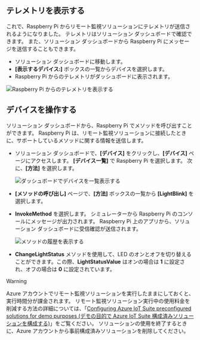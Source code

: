 ## <a name="view-the-telemetry"></a>テレメトリを表示する

これで、Raspberry Pi からリモート監視ソリューションにテレメトリが送信されるようになりました。 テレメトリはソリューション ダッシュボードで確認できます。 また、ソリューション ダッシュボードから Raspberry Pi にメッセージを送信することもできます。

- ソリューション ダッシュボードに移動します。
- **[表示するデバイス:]** ボックスの一覧からデバイスを選択します。
- Raspberry Pi からのテレメトリがダッシュボードに表示されます。

![Raspberry Pi からのテレメトリを表示する][img-telemetry-display]

## <a name="act-on-the-device"></a>デバイスを操作する

ソリューション ダッシュボードから、Raspberry Pi でメソッドを呼び出すことができます。 Raspberry Pi は、リモート監視ソリューションに接続したときに、サポートしているメソッドに関する情報を送信します。

- ソリューション ダッシュボードで、**[デバイス]** をクリックし、**[デバイス]** ページにアクセスします。 **[デバイス一覧]** で Raspberry Pi を選択します。 次に、**[方法]** を選択します。

    ![ダッシュボードでデバイスを一覧表示する][img-list-devices]

- **[メソッドの呼び出し]** ページで、**[方法]** ボックスの一覧から **[LightBlink]** を選択します。

- **InvokeMethod** を選択します。 シミュレーターから Raspberry Pi のコンソールにメッセージが出力されます。 Raspberry Pi 上のアプリから、ソリューション ダッシュボードに受信確認が送信されます。

    ![メソッドの履歴を表示する][img-method-history]

- **ChangeLightStatus** メソッドを使用して、LED のオンとオフを切り替えることができます。この際、**LightStatusValue** はオンの場合は **1** に設定され、オフの場合は **0** に設定されています。

> [!WARNING]
> Azure アカウントでリモート監視ソリューションを実行したままにしておくと、実行時間分が課金されます。 リモート監視ソリューション実行中の使用料金を削減する方法の詳細については、「[Configuring Azure IoT Suite preconfigured solutions for demo purposes (デモの目的で Azure IoT Suite 構成済みソリューションを構成する)][lnk-demo-config]」をご覧ください。 ソリューションの使用を終了するときに、Azure アカウントから事前構成済みソリューションを削除してください。


[img-telemetry-display]: media/iot-suite-raspberry-pi-kit-view-telemetry-simulator/telemetry.png
[img-list-devices]: media/iot-suite-raspberry-pi-kit-view-telemetry-simulator/listdevices.png
[img-method-history]: media/iot-suite-raspberry-pi-kit-view-telemetry-simulator/methodhistory.png

[lnk-demo-config]: https://github.com/Azure/azure-iot-remote-monitoring/blob/master/Docs/configure-preconfigured-demo.md